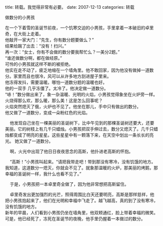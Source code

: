 title: 转载。我觉得非常有必要。
date: 2007-12-13
categories: 转载

做数分的小男孩

在一个下着雪的圣诞节前夜，一个饥寒交迫的小男孩，手里拿着一本破旧的卓里奇，在大街上走着。  
他敲开一家大门：“先生，你有数分题要做么？”  
结果给踹了出去：“没有！扫兴。”  
再一次：“女士，你有不会做的数分要我帮忙么？一美分2题。”  
“谁还做数分啊，都在做经原。”  
可怜的小男孩就这样不断的被拒绝。  
他实在走不动了，疲乏地缩在一个墙角里。他不敢回家，因为他没有做掉一道数分。家里而且也很冷，风可以从许多地方刮进屋子里来。  
他冻得发抖，需要温暖。哪怕一道数分题的温暖也好。  
他的一双手 几乎冻僵了。太冷了。他决定做一道数分。  
“哧！”数分做出来了，象一杂温暖、光明的火焰，小男孩觉得象坐在火炉旁一样。火烧得那么欢，那么暖，那么美！这是怎么回事呢？  
火焰突然熄灭了俄，火炉也不见了。他坐在那儿，手中只有做出的数分。  
他又做了一道数分，变成一朵粉红色的光焰。

    他发现自己坐在一棵美丽的圣诞树下，比中午见到的那棵圣诞树还要大，还要美丽。它的树枝上有几千只蜡烛。小男孩把双手伸过去，数分又熄灭了。几千只蜡烛都变成了明亮的星星。这些星星中有一颗落下来，在天空中划出一条长长的亮光。 她又做了一道数分。

    啊，火光中出现了他日日夜夜思念的高斯，他扑进老高斯的怀抱。

    “高斯！”小男孩叫起来。“请把我带走吧！带到那没有寒冷，没有饥饿的地方。我知道，这道数分一熄灭，你就会不见了。就象那温暖的火炉，那美丽的烤鹅，那幸福的圣诞树一样，我什么也看不见了。”

    于是，小男孩把一本卓里奇全做了，因为他非常想把高斯留住。

    卓里奇发出更加强烈的光芒，照得周围比白天还要明亮，高斯是那样慈祥，他把小男孩抱起来了，他们在光明和幸福中飞走了。越飞越高，真的到了没有寒冷，没有饥饿的地方。  
新年的早晨，人们看到小男孩仍坐在墙角里，他双颊通红，脸上带着幸福的微笑。可是，他已经死了，冻死在圣诞节的夜晚，他手里仍握着一本做过的数分。
